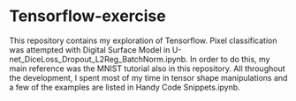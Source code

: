 # Tensorflow-exercise

This repository contains my exploration of Tensorflow. Pixel classification was attempted with Digital Surface Model in U-net_DiceLoss_Dropout_L2Reg_BatchNorm.ipynb. In order to do this, my main reference was the MNIST tutorial also in this repository. All throughout the development, I spent most of my time in tensor shape manipulations and a few of the examples are listed in Handy Code Snippets.ipynb.
